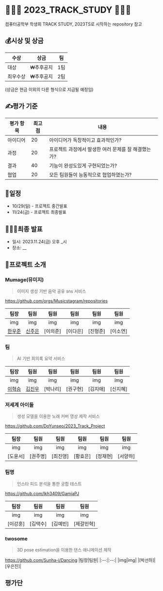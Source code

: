# 👩🏻‍💻 2023_TRACK_STUDY 👩🏻‍💻
컴퓨터공학부 학생회 TRACK STUDY,
2023TS로 시작하는 repository 참고

## 💰시상 및 상금
|수상|상금|팀|
|---|---|---|
|대상|₩추후공지|1팀|
|최우수상|₩추후공지|2팀|

(상금은 현금 이외의 다른 형식으로 지급될 예정임)

## ✍️평가 기준
|평가 항목|최고점|내용|
|---|---|---|
|아이디어|20|아이디어가 독창적이고 효과적인가?|
|과정|20|프로젝트 과정에서 발생한 여러 문제를 잘 해결했는가?|
|결과|40|기능이 완성도있게 구현되었는가?|
|협업|20|모든 팀원들이 능동적으로 협업하였는가?|

## 📆일정
- 10/29(일) - 프로젝트 중간발표
- 11/24(금) - 프로젝트 최종발표

## 🙋🏻‍♂️최종 발표
- 일시: 2023.11.24(금) 오후 _시
- 장소: __

## 🥁프로젝트 소개

###  Mumage(뮤미지)
>  이미지 생성 기반 음악 공유 sns 서비스

https://github.com/orgs/Musicstagram/repositories

|팀장|팀원|팀원|팀원|팀원|팀원|
|:--:|:--:|:--:|:--:|:--:|:--:|
|img|img|img|img|img|img|
|[한우준](https://github.com/MrMirror21)|[신주은](https://github.com/shin0112)|[이의준]|[이다은]|[진형준]|[이소연]|


###  팀
>  AI 기반 회의록 요약 서비스



|팀장|팀원|팀원|팀원|팀원|팀원|
|:--:|:--:|:--:|:--:|:--:|:--:|
|img|img|img|img|img|img|
|[이혁승](https://github.com/jeildlwlrma)|[김진우](https://github.com/Sunny-jinn)|[박나리]|[권구현]|[김지애]|[신지혜]|

###  저세계 아이돌
> 생성 모델을 이용한 노래 커버 영상 제작 서비스

https://github.com/DoYunseo/2023_Track_Project

|팀장|팀원|팀원|팀원|팀원|팀원|
|:--:|:--:|:--:|:--:|:--:|:--:|
|img|img|img|img|img|img|
|[도윤서]|[권주명]|[최진영]|[황효은]|[정재현]|[서양하]|


###  팀명
> 인스타 피드 분석을 통한 궁합 테스트

https://github.com/lkh3409/GamjaPJ

|팀장|팀원|팀원|팀원|
|:--:|:--:|:--:|:--:|
|img|img|img|img|
|[이강훈]|[김택수]|[김예빈]|[제갈민혁]|

### twosome
> 3D pose estimation을 이용한 댄스 애니메이션 제작

https://github.com/Sunha-i/Dancing
|팀장|팀원|
|:--:|:--:|
|img|img|
|[박선하]|[우은진]|

###

## 평가단

